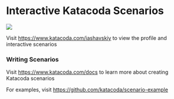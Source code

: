# Interactive Katacoda Scenarios

[![](http://shields.katacoda.com/katacoda/iashavskiy/count.svg)](https://www.katacoda.com/iashavskiy "Get your profile on Katacoda.com")

Visit https://www.katacoda.com/iashavskiy to view the profile and interactive scenarios

### Writing Scenarios
Visit https://www.katacoda.com/docs to learn more about creating Katacoda scenarios

For examples, visit https://github.com/katacoda/scenario-example
